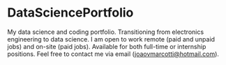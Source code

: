 # DataSciencePortfolio
My data science and coding portfolio.
Transitioning from electronics engineering to data science.
I am open to work remote (paid and unpaid jobs) and on-site (paid jobs). Available for both full-time or internship positions.
Feel free to contact me via email (joaovmarcotti@hotmail.com).
